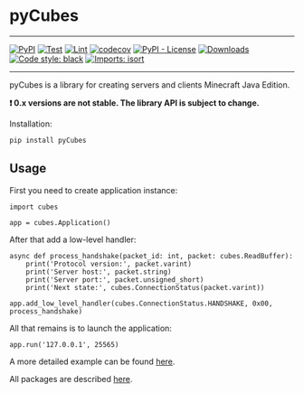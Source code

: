 # pyCubes

---

[![PyPI](https://img.shields.io/pypi/v/pyCubes?style=flat)](https://pypi.org/project/pycubes) [![Test](https://github.com/DavisDmitry/pyCubes/actions/workflows/test.yml/badge.svg)](https://github.com/DavisDmitry/pyCubes/actions/workflows/test.yml) [![Lint](https://github.com/DavisDmitry/pyCubes/actions/workflows/lint.yml/badge.svg)](https://github.com/DavisDmitry/pyCubes/actions/workflows/lint.yml) [![codecov](https://codecov.io/gh/DavisDmitry/pyCubes/branch/master/graph/badge.svg?token=Y18ZNYT4YS)](https://codecov.io/gh/DavisDmitry/pyCubes) [![PyPI - License](https://img.shields.io/pypi/l/pyCubes)](https://pypi.org/project/pycubes) [![Downloads](https://pepy.tech/badge/pycubes/month)](https://pepy.tech/project/pycubes) [![Code style: black](https://img.shields.io/badge/code%20style-black-000000.svg)](https://github.com/psf/black) [![Imports: isort](https://img.shields.io/badge/%20imports-isort-%231674b1?style=flat&labelColor=ef8336)](https://pycqa.github.io/isort/)

---
pyCubes is a library for creating servers and clients Minecraft Java Edition.

**❗ 0.x versions are not stable. The library API is subject to change.**

Installation:

```bash
pip install pyCubes
```

## Usage

First you need to create application instance:

```python3
import cubes

app = cubes.Application()
```

After that add a low-level handler:

```python3
async def process_handshake(packet_id: int, packet: cubes.ReadBuffer):
    print('Protocol version:', packet.varint)
    print('Server host:', packet.string)
    print('Server port:', packet.unsigned_short)
    print('Next state:', cubes.ConnectionStatus(packet.varint))

app.add_low_level_handler(cubes.ConnectionStatus.HANDSHAKE, 0x00, process_handshake)
```

All that remains is to launch the application:

```python3
app.run('127.0.0.1', 25565)
```

A more detailed example can be found [here](https://github.com/DavisDmitry/pyCubes/blob/master/example.py).

All packages are described [here](https://wiki.vg/Protocol).
